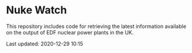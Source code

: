 # Nuke Watch

This repository includes code for retrieving the latest information available on the output of EDF nuclear power plants in the UK.

Last updated: 2020-12-29 10:15